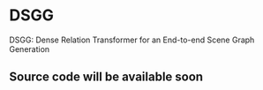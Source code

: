 # DSGG
DSGG: Dense Relation Transformer for an End-to-end Scene Graph Generation



<h2>Source code will be available soon</h2>
